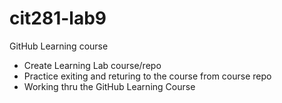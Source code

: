 # cit281-lab9
GitHub Learning course

- Create Learning Lab course/repo
- Practice exiting and returing to the course from course repo
- Working thru the GitHub Learning Course
